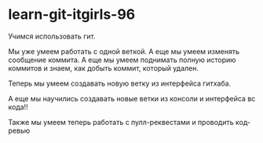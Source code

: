 # learn-git-itgirls-96
Учимся использовать гит.

Мы уже умеем работать с одной веткой.
А еще мы умеем изменять сообщение коммита.
А еще мы умеем поднимать полную историю коммитов и знаем, как добыть коммит, который удален.

Теперь мы умеем создавать новую ветку из интерфейса гитхаба.

А еще мы научились создавать новые ветки из консоли и интерфейса вс кода!!

Также мы умеем теперь работать с пулл-реквестами и проводить код-ревью
